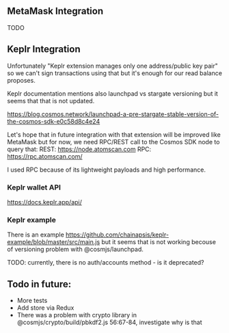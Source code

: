## MetaMask Integration
TODO

## Keplr Integration
Unfortunately "Keplr extension manages only one address/public key pair" so we can't sign transactions using that but it's enough for our read balance proposes.

Keplr documentation mentions also launchpad vs stargate versioning but it seems that that is not updated.

https://blog.cosmos.network/launchpad-a-pre-stargate-stable-version-of-the-cosmos-sdk-e0c58d8c4e24

Let's hope that in future integration with that extension will be improved like MetaMask but for now, we need RPC/REST call to the Cosmos SDK node to query that:
REST: https://node.atomscan.com
RPC: https://rpc.atomscan.com/

I used RPC because of its lightweight payloads and high performance.

### Keplr wallet API
https://docs.keplr.app/api/

### Keplr example
There is an example https://github.com/chainapsis/keplr-example/blob/master/src/main.js but it seems that is not working becouse of versioning problem with @cosmjs/launchpad.

TODO: currently, there is no auth/accounts method - is it deprecated?

## Todo in future:
- More tests
- Add store via Redux 
- There was a problem with crypto library in @cosmjs/crypto/build/pbkdf2.js 56:67-84, investigate why is that
